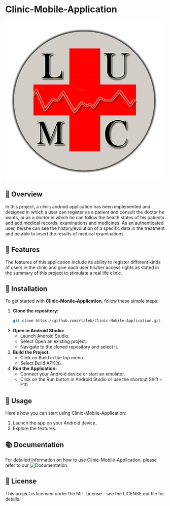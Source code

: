 # Clinic-Mobile-Application
![Project Logo](app/src/main/res/drawable/lumc_logo1.jpg)


## 🚀 Overview

In this project, a clinic android application has been implemented and designed in which a user can register as a patient and consult the doctor he wants, or as a doctor in which he can follow the health states of his patients and add medical records, examinations and medicines. As an authenticated user, he/she can see the history/evolution of a specific data in the treatment and be able to insert the results of medical examinations.


## 🎯 Features

The features of this application include its ability to register different kinds of users in the clinic and give each user his/her access rights as stated in the summary of this project to stimulate a real life clinic.    


## 🔧 Installation

To get started with **Clinic-Monile-Application**, follow these simple steps:

1. **Clone the repository:**
   ```bash
   git clone https://github.com/rtaleb/Clinic-Mobile-Application.git
2. **Open in Android Studio:**
   - Launch Android Studio.
   - Select Open an existing project.
   - Navigate to the cloned repository and select it.
3. **Build the Project:**
   - Click on Build in the top menu.
   - Select Build APK(s).
4. **Run the Application:**
   - Connect your Android device or start an emulator.
   - Click on the Run button in Android Studio or use the shortcut Shift + F10.


## 🚀 Usage

Here's how you can start using Clinic-Mobile-Application:
1. Launch the app on your Android device.
2. Explore the features.

   
## 📚 Documentation

For detailed information on how to use Clinic-Mobile-Application, please refer to our ![Documentation](docs).

## 📜 License

This project is licensed under the MIT License - see the LICENSE.md file for details.




